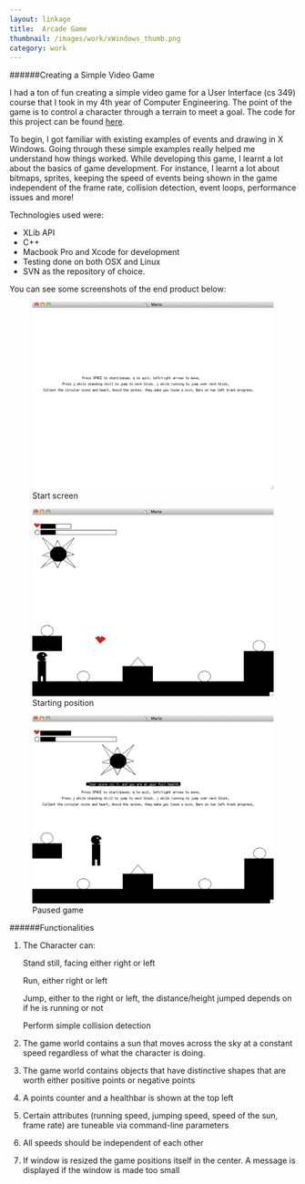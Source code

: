 ```yaml
---
layout: linkage
title: 	Arcade Game
thumbnail: /images/work/xWindows_thumb.png
category: work
---
```


######Creating a Simple Video Game

I had a ton of fun creating a simple video game for a User Interface (cs 349) course that I took in my 4th year of Computer Engineering. The point of the game is to control a character through a terrain to meet a goal. The code for this project can be found <a href="https://github.com/rrazd/ArcadeGame">here</a>.

To begin, I got familiar with existing examples of events and drawing in X Windows. Going through these simple examples really helped me understand how things worked. While developing this game, I learnt a lot about the basics of game development. For instance, I learnt a lot about bitmaps, sprites, keeping the speed of events being shown in the game independent of the frame rate, collision detection, event loops, performance issues and more!

Technologies used were:

-  XLib API
-  C++
-  Macbook Pro and Xcode for development
-  Testing done on both OSX and Linux 
-  SVN as the repository of choice.

You can see some screenshots of the end product below: 

<figure>
	<div class="web">
		<img src="/images/work/ArcadeGame1.png" alt="SplashScreen">
	</div>
	<figurecaption>Start screen</figurecaption>

</figure> 

<figure>
	<div class="web">
		<img src="/images/work/ArcadeGame2.png" alt="StartingPosition">
	</div>
	<figurecaption>Starting position</figurecaption>

</figure> 

<figure>
	<div class="web">
		<img src="/images/work/ArcadeGame3.png" alt="PausePosition">
	</div>
	<figurecaption>Paused game</figurecaption>

</figure> 

######Functionalities

1. The Character can:

	Stand still, facing either right or left

	Run, either right or left
	
	Jump, either to the right or left, the distance/height jumped depends on if he is running or not
	
	Perform simple collision detection

2. The game world contains a sun that moves across the sky at a constant speed regardless of what the character is doing.

3. The game world contains objects that have distinctive shapes that are worth either positive points or negative points

4. A points counter and a healthbar is shown at the top left

5. Certain attributes (running speed, jumping speed, speed of the sun, frame rate) are tuneable via command-line parameters 

6. All speeds should be independent of each other

7. If window is resized the game positions itself in the center. A message is displayed if the window is made too small
